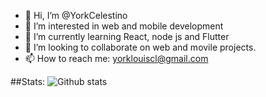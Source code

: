 - 👋 Hi, I’m @YorkCelestino
- 👀 I’m interested in web and mobile development
- 🌱 I’m currently learning React, node js and Flutter 
- 💞️ I’m looking to collaborate on web and movile projects.
- 📫 How to reach me: yorklouiscl@gmail.com

##Stats:
![Github stats](https://github-readme-stats.vercel.app/api?username=YorkCelestino&theme=highcontrast&show_icons=true&count_private=true)

<!---
YorkCelestino/YorkCelestino is a ✨ special ✨ repository because its `README.md` (this file) appears on your GitHub profile.
You can click the Preview link to take a look at your changes.
--->
